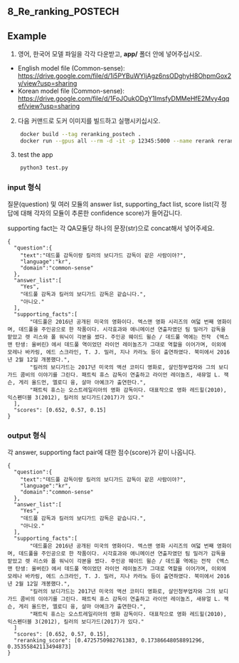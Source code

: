 ## 8_Re_ranking_POSTECH
## Example

1. 영어, 한국어 모델 파일을 각각 다운받고, **app/** 폴더 안에 넣어주십시오.
* English model file (Common-sense): https://drive.google.com/file/d/1i5PYBuWYljAgz6nsODghyH8OhpmGox2y/view?usp=sharing
* Korean model file (Common-sense): https://drive.google.com/file/d/1FoJOukODgY1ImsfyDMMeHfE2Mvy4qqef/view?usp=sharing

2. 다음 커맨드로 도커 이미지를 빌드하고 실행시키십시오.
```bash
    docker build --tag reranking_postech . 
    docker run --gpus all --rm -d -it -p 12345:5000 --name rerank reranking_postech
```

3. test the app
```bash
    python3 test.py
```



### input 형식
질문(question) 및 여러 모듈의 answer list, supporting_fact list, score list(각 정답에 대해 각자의 모듈이 추론한 confidence score)가 들어갑니다.

supporting fact는 각 QA모듈당 하나의 문장(str)으로 concat해서 넣어주세요.

```
{
  "question":{
    "text":"데드풀 감독이랑 킬러의 보디가드 감독이 같은 사람이야?",
    "language":"kr",
    "domain":"common-sense"
  },
  "answer_list":[
    "Yes",
    "데드풀 감독과 킬러의 보디가드 감독은 같습니다.",
    "아니오."
  ],
  "supporting_facts":[
       "데드풀은 2016년 공개된 미국의 영화이다. 엑스맨 영화 시리즈의 여덟 번째 영화이며, 데드풀을 주인공으로 한 작품이다. 시각효과와 애니메이션 연출자였던 팀 밀러가 감독을 맡았고 렛 리스와 폴 워닉이 각본을 썼다. 주인공 웨이드 윌슨 / 데드풀 역에는 전작 《엑스맨 탄생: 울버린》에서 데드풀 역이었던 라이언 레이놀즈가 그대로 역할을 이어가며, 이외에 모레나 바카링, 에드 스크라인, T. J. 밀러, 지나 카라노 등이 출연하였다. 북미에서 2016년 2월 12일 개봉했다.",
       "킬러의 보디가드는 2017년 미국의 액션 코미디 영화로, 살인청부업자와 그의 보디가드 콤비의 이야기를 그린다. 패트릭 휴스 감독이 연출하고 라이언 레이놀즈, 새뮤얼 L. 잭슨, 게리 올드먼, 엘로디 융, 살마 아예크가 출연한다.",
       "패트릭 휴스는 오스트레일리아의 영화 감독이다. 대표작으로 영화 레드힐(2010), 익스펜더블 3(2012), 킬러의 보디가드(2017)가 있다."
  ],
  "scores": [0.652, 0.57, 0.15]
}

```

### output 형식
각 answer, supporting fact pair에 대한 점수(score)가 같이 나옵니다.

```
{
  "question":{
    "text":"데드풀 감독이랑 킬러의 보디가드 감독이 같은 사람이야?",
    "language":"kr",
    "domain":"common-sense"
  },
  "answer_list":[
    "Yes",
    "데드풀 감독과 킬러의 보디가드 감독은 같습니다.",
    "아니오."
  ],
  "supporting_facts":[
       "데드풀은 2016년 공개된 미국의 영화이다. 엑스맨 영화 시리즈의 여덟 번째 영화이며, 데드풀을 주인공으로 한 작품이다. 시각효과와 애니메이션 연출자였던 팀 밀러가 감독을 맡았고 렛 리스와 폴 워닉이 각본을 썼다. 주인공 웨이드 윌슨 / 데드풀 역에는 전작 《엑스맨 탄생: 울버린》에서 데드풀 역이었던 라이언 레이놀즈가 그대로 역할을 이어가며, 이외에 모레나 바카링, 에드 스크라인, T. J. 밀러, 지나 카라노 등이 출연하였다. 북미에서 2016년 2월 12일 개봉했다.",
       "킬러의 보디가드는 2017년 미국의 액션 코미디 영화로, 살인청부업자와 그의 보디가드 콤비의 이야기를 그린다. 패트릭 휴스 감독이 연출하고 라이언 레이놀즈, 새뮤얼 L. 잭슨, 게리 올드먼, 엘로디 융, 살마 아예크가 출연한다.",
       "패트릭 휴스는 오스트레일리아의 영화 감독이다. 대표작으로 영화 레드힐(2010), 익스펜더블 3(2012), 킬러의 보디가드(2017)가 있다."
  ]
  "scores": [0.652, 0.57, 0.15],
  "reranking_score": [0.4725750982761383, 0.17386648058891296, 0.35355842113494873]
}
```
